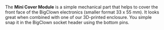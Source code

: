 The **Mini Cover Module** is a simple mechanical part that helps to cover the front face of the BigClown electronics (smaller format 33 x 55 mm). It looks great when combined with one of our 3D-printed enclosure. You simple snap it in the BigClown socket header using the bottom pins.